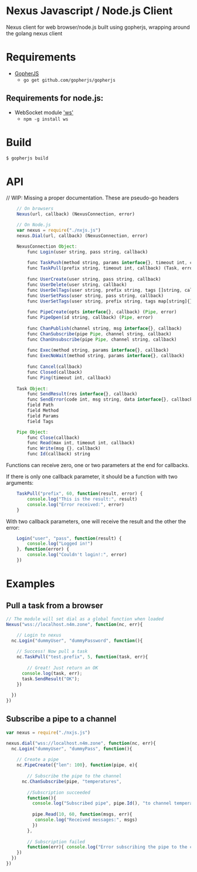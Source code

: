 Nexus Javascript / Node.js Client
=================================

Nexus client for web browser/node.js built using gopherjs, wrapping around the golang nexus client

# Requirements
  * [GopherJS](https://github.com/gopherjs/gopherjs)
    * ```go get github.com/gopherjs/gopherjs```
  
## Requirements for node.js:
  * WebSocket module ['ws'](https://github.com/websockets/ws)
    * ```npm -g install ws```

# Build
```bash
$ gopherjs build
```

# API
// WIP: Missing a proper documentation. These are pseudo-go headers

```javascript
    // On browsers
    Nexus(url, callback) (NexusConnection, error)

    // On Node.js
    var nexus = require("./nxjs.js")
    nexus.Dial(url, callback) (NexusConnection, error)

    NexusConnection Object:
        func Login(user string, pass string, callback)
        
        func TaskPush(method string, params interface{}, timeout int, callback)
        func TaskPull(prefix string, timeout int, callback) (Task, error)
        
        func UserCreate(user string, pass string, callback)
        func UserDelete(user string, callback)
        func UserDelTags(user string, prefix string, tags []string, callback)
        func UserSetPass(user string, pass string, callback)
        func UserSetTags(user string, prefix string, tags map[string]{}, callback)
        
        func PipeCreate(opts interface{}, callback) (Pipe, error)
        func PipeOpen(id string, callback) (Pipe, error)
        
        func ChanPublish(channel string, msg interface{}, callback)
        func ChanSubscribe(pipe Pipe, channel string, callback)
        func ChanUnsubscribe(pipe Pipe, channel string, callback)
        
        func Exec(method string, params interface{}, callback)
        func ExecNoWait(method string, params interface{}, callback)
        
        func Cancel(callback)
        func Closed(callback)
        func Ping(timeout int, callback)
        
    Task Object:
        func SendResult(res interface{}, callback)
        func SendError(code int, msg string, data interface{}, callback)
        field Path
        field Method
        field Params
        field Tags

    Pipe Object:
        func Close(callback)
        func Read(max int, timeout int, callback)
        func Write(msg {}, callback)
        func Id(callback) string

```

Functions can receive zero, one or two parameters at the end for callbacks.

If there is only one callback parameter, it should be a function with two arguments:
```javascript
	TaskPull("prefix", 60, function(result, error) {
		console.log("This is the result:", result)
		console.log("Error received:", error)
	}
```

With two callback parameters, one will receive the result and the other the error:
```javascript
	Login("user", "pass", function(result) {
		console.log("Logged in!")
	}, function(error) {
		console.log("Couldn't login!:", error)
	})
```


# Examples

## Pull a task from a browser
```javascript
// The module will set dial as a global function when loaded
Nexus("wss://localhost.n4m.zone", function(nc, err){

	// Login to nexus
  nc.Login("dummyUser", "dummyPassword", function(){
  
  	// Success! Now pull a task
    nc.TaskPull("test.prefix", 5, function(task, err){
    
    	// Great! Just return an OK
      console.log(task, err);
      task.SendResult("OK");
    })
    
  })
})
```

## Subscribe a pipe to a channel

```javascript
var nexus = require("./nxjs.js")

nexus.dial("wss://localhost.n4m.zone", function(nc, err){
  nc.Login("dummyUser", "dummyPass", function(){
  
  	// Create a pipe
    nc.PipeCreate({"len": 100}, function(pipe, e){
    
    	// Subscribe the pipe to the channel
      nc.ChanSubscribe(pipe, "temperatures",
      
        //Subscription succeeded
        function(){
          console.log("Subscribed pipe", pipe.Id(), "to channel temperatures")
        
          pipe.Read(10, 60, function(msgs, err){
           console.log("Received messages:", msgs)
          })
        },
        
        // Subscription failed
        function(err){ console.log("Error subscribing the pipe to the channel:", err)})
    })
  })
})
```

  
